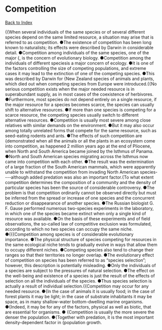 # Competition
[Back to Index](https://github.com/windows10010/tpoExtractor/blog/master/README.md)

{{When several individuals of the same species or of several different species depend on the same limited resource, a situation may arise that is referred to as competition. ●The existence of competition has been long known to naturalists; its effects were described by Darwin in considerable detail. ●Competition among individuals of the same species, one of the major {, is the concern of evolutionary biology. ●Competition among the individuals of different speciesis a major concern of ecology. ●It is one of the factors controlling the size of competing populations, and extreme cases it may lead to the extinction of one of the competing species. ●This was described by Darwin for {New Zealand species of animals and plants, which died out when competing species from Europe were introduced.{{No serious competition exists when the major needed resource is in superabundant supply, as in most cases of the coexistence of herbivores. ●Furthermore, most species do not depend entirely on a single resource, if the major resource for a species becomes scarce, the species can usually shift to alternative resources. ●If more than one species is competing for a scarce resource, the competing species usually switch to different alternative resources. ●Competition is usually most severe among close relatives with similar demands on the environment. ●But it may also occur among totally unrelated forms that compete for the same resource, such as seed-eating rodents and ants. ●The effects of such competition are {demonstrated when all the animals or all the plants in an ecosystem come into competition, as happened 2 million years ago at the end of Pliocene, when North and South America became joined by the Isthmus of Panama. ●North and South American species migrating across the Isthmus now came into competition with each other. ●The result was the extermination of a large fraction of the South American mammals, which were apparently unable to withstand the competition from invading North American species----although added predation was also an important factor.{To what extent competition determines the composition of a community and the density of particular species has been the source of considerable controversy. ●The problem is that competition ordinarily cannot be observed directly but must be inferred from the spread or increase of one species and the concurrent reduction or disappearance of another species. ●The Russian biologist G. F. Gause performed numerous two-species experiments in the laboratory, in which one of the species became extinct when only a single kind of resource was available. ●On the basis of these experiments and of field observations, the so-called law of competitive exclusion was formulated, according to which no two species can occupy the same niche. ●{{{Competition among species is of considerable evolutionary importance. ●The physical structure of species competing for resources in the same ecological niche tends to gradually evolve in ways that allow them to occupy different niches. ●Competing species also tend to change their ranges so that their territories no longer overlap. ●The evolutionary effect of competition on species has been referred to as “species selection”; however, this description is potentially misleading. ●Only the individuals of a species are subject to the pressures of natural selection. ●The effect on the well-being and existence of a species is just the result of the effects of selection on all the individuals of the species. ●Thus species selection is actually a result of individual selection.{{Competition may occur for any needed resource. ●{In the case of animals it is usually food; in the case of forest plants it may be light; in the case of substrate inhabitants it may be space,
as in many shallow-water bottom-dwelling marine organisms. ●{Indeed, it may be for any of the factors, physical as well as biotic, that are essential for organisms. ●
{Competition is usually the more severe the denser the population. ●{Together with predation, it is the most important density-dependent factor in {population growth.        